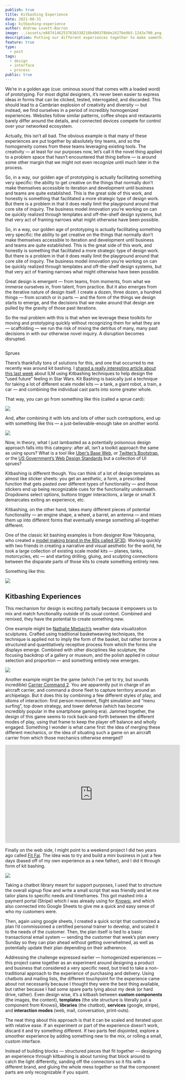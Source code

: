 ```yaml
---
publish: true
title: Kitbashing Experience
date: 2021-08-31
slug: kitbashing-experience
author: Andrew Lovett-Barron
image: ../assets/e88741462537636338210b490378b0e24276e9b5-1243x700.png
description: Putting our different experiences together to make something new
feature: true
type:
  - post
tags:
  - design
  - interface
  - process
public: true
---
```


We’re in a golden age (cue: ominous sound that comes with a loaded word) of prototyping. For most digital designers, it’s never been easier to express ideas in forms that can be clicked, tested, interrogated, and discarded. This should lead to a Cambrian explosion of creativity and diversity — but instead, we find ourselves in a period of incredibly homogenized experiences. Websites follow similar patterns, coffee shops and restaurants barely differ around the details, and connected devices compete for control over your networked ecosystem.

Actually, this isn’t all bad. The obvious example is that many of these experiences are put together by absolutely tiny teams, and so the homogeneity comes from these teams leveraging existing tools. The creativity — at least for our purposes now, let’s call it the novel thing applied to a problem space that hasn’t encountered that thing before — is around some other margin that we might not even recognize until much later in the process.

So, in a way, our golden age of prototyping is actually facilitating something very specific: the ability to get creative on the things that normally don’t make themselves accessible to iteration and development until business and teams are quite established. This is the great side of this work, and honestly is something that facilitated a more strategic type of design work. But there is a problem in that it does really limit the playground around that core site of inquiry. The business model innovation you’re working on can be quickly realized through templates and off-the-shelf design systems, but that very act of framing narrows what might otherwise have been possible.

So, in a way, our golden age of prototyping is actually facilitating something very specific: the ability to get creative on the things that normally don’t make themselves accessible to iteration and development until business and teams are quite established. This is the great side of this work, and honestly is something that facilitated a more strategic type of design work. But there is a problem in that it does really limit the playground around that core site of inquiry. The business model innovation you’re working on can be quickly realized through templates and off-the-shelf design systems, but that very act of framing narrows what might otherwise have been possible.

Great design is emergent — from teams, from moments, from what we immerse ourselves in, from talent, from practice. But it also emerges from the iterative nature of design itself. I create a dozen, three dozen, a hundred things — from scratch or in parts — and the form of the things we design starts to emerge, and the decisions that we make around that design are pulled by the gravity of those past iterations.

So the real problem with this is that when we leverage these toolkits for moving and prototyping quickly without recognizing them for what they are — scaffolding — we run the risk of mixing the detritus of many, many past decisions in with our otherwise novel inquiry. A disruption becomes disrupted.

##

Sprues

There’s thankfully tons of solutions for this, and one that occurred to me recently was around kit bashing. I [shared a really interesting article about this last week](https://www.denofgeek.com/movies/greebles-how-tiny-details-make-a-huge-star-wars-universe/) about ILM using Kitbashing techniques to help design the “used future” feeling in Star Wars. Kit Bashing is basically just a technique for taking a lot of different scale model kits — a tank, a giant robot, a train, a car — and combining the individual cast parts into some greater whole.

That way, you can go from something like this (called a sprue card):

![](../assets/82c5cc6b4f899f34a0c9681f379d0ac336217f44-1431x820.jpg)

And, after combining it with lots and lots of other such contraptions, end up with something like this — a just-believable-enough take on another world.

![](../assets/1ca5ec1f4a396ae5ee8cc6ef7ee8893cb40920fc-1024x768.jpg)

Now, in theory, what I just lambasted as a potentially poisonous design approach falls into this category: after all, isn’t a toolkit approach the same as using spurs? What is a tool like [Uber’s Base Web](https://eng.uber.com/introducing-base-web/), or [Twitter’s Bootstrap](https://getbootstrap.com), or the [US Government’s Web Design Standards](https://designsystem.digital.gov) but a collection of UI sprues?

Kitbashing is different though. You can think of a lot of design templates as almost like sticker sheets: you get an aesthetic, a form, a prescribed function that gets pasted over different types of functionality — and those stickers end up being recognizable cues for the functionality underneath. Dropdowns select options, buttons trigger interactions, a large or small X demarcates exiting an experience, etc.

Kitbashing, on the other hand, takes many different pieces of potential functionality — an engine shape, a wheel, a barrel, an antenna — and mixes them up into different forms that eventually emerge something all-together different.

One of the classic kit bashing examples is from designer Kow Yokoyama, who created a [model making brand in the 80s called SF3D](https://en.wikipedia.org/wiki/Maschinen_Krieger_ZbV_3000). Working quickly with two friends in creating a narrative and visual aesthetic for the world, he took a large collection of existing scale model kits — planes, tanks, motorcycles, etc — and starting drilling, gluing, and sculpting connections between the disparate parts of those kits to create something entirely new.

Something like this:

![](../assets/b90741d3544b6cbc9c24a8c355c04391fa403ccc-793x570.png)

## **Kitbashing Experiences**

This mechanism for design is exciting partially because it empowers us to mix and match functionality outside of its usual context. Combined and remixed, they have the potential to create something new.

One example might be [Nathalie Miebach’s](https://nathaliemiebach.com) weather data visualization sculptures. Crafted using traditional basketweaving techniques, the technique is applied not to imply the form of the basket, but rather borrow a structured and quantitatively receptive process from which the forms she displays emerge. Combined with other disciplines like sculpture, the focusing backdrop of a gallery or museum, and the polish applied in colour selection and proportion — and something entirely new emerges.

![](../assets/091f71061e71c6fabc216a039392a9bd593a9eef-1440x1742.jpg)

Another example might be the game (which I’ve yet to try, but sounds incredible) [Carrier Command 2](https://store.steampowered.com/app/1489630/Carrier_Command_2/). You are apparently put in charge of an aircraft carrier, and command a drone fleet to capture territory around an archipelago. But it does this by combining a few different styles of play, and idioms of interaction: first person movement, flight simulation and “menu surfing”, top down strategy, and tower defense (which has become incredibly popular in the smartphone gaming era). Jammed together, the design of this game seems to rock back-and-forth between the different modes of play, using that frame to keep the player off balance and wholly engaged. Something I wonder is what came first: the idea of merging these different mechanics, or the idea of situating such a game on an aircraft carrier from which those mechanics otherwise emerged?

<iframe width="560" height="315" src="https://www.youtube.com/embed/w22l8tzaA2c" title="YouTube video player" frameborder="0" allow="accelerometer; autoplay; clipboard-write; encrypted-media; gyroscope; picture-in-picture" allowfullscreen></iframe>

Finally on the web side, I might point to a weekend project I did two years ago called [Fit Faj](https://fitfaj.com). The idea was to try and build a mini business in just a few days (based off of my own experience as a new father), and I did it through form of kit bashing.

![](../assets/25829a2c2c5a2bf18c3413679f455dffa8b57528-2172x1602.png)

Taking a chatbot library meant for support purposes, I used that to structure the overall signup flow and write a small script that was friendly and let me tailor plans to specific needs and timeframes. This got mashed into a payment portal (Stripe) which I was already using for [Knowsi](https://knowsi.com), and which also connected into Google Sheets to give me a quick and easy sense of who my customers were.

Then, again using google sheets, I created a quick script that customized a plan I’d commissioned a certified personal trainer to develop, and scaled it to the needs of the customer. Then, the plan itself is tied to a basic transactional email system — sending the customer that week’s plan every Sunday so they can plan ahead without getting overwhelmed, as well as potentially update their plan depending on their adherence.

Addressing the challenge expressed earlier — homogenized experiences — this project came together as an experiment around designing a product and business that considered a very specific need, but tried to take a non-traditional approach to the experience of purchasing and delivery. Using chatbots and mailing lists, the different touchpoint for the experience came about not necessarily because I thought they were the best thing available, but rather because I had some spare parts lying about my desk (or hard drive, rather). Even design wise, it’s a kitbash between **custom components** (the images, the content), **templates** (the site structure is literally just a component from Knowsi), **libraries** (the chatbot), **services** (google, stripe), and **interaction modes** (web, mail, conversation, print-outs).

The neat thing about this approach is that it can be scaled and iterated upon with relative ease. If an experiment or part of the experience doesn’t work, discard it and try something different. If two parts feel disjointed, explore a smoother experience by adding something new to the mix, or rolling a small, custom interface.

Instead of building blocks — structured pieces that fit together — designing an experience through kitbashing is about turning that block around to catch the light differently, sanding off the connectors so it fits with a different brand, and gluing the whole mess together so that the component parts are only recognizable if you squint.
